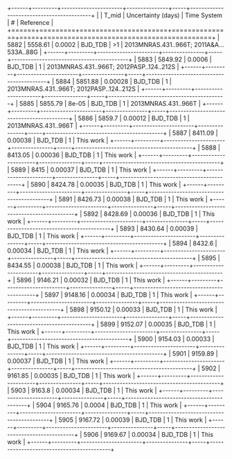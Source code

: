 +------+---------+----------------------+---------------+-----+------------------------------------------+
|      |   T_mid |   Uncertainty (days) | Time System   | #   | Reference                                |
+======+=========+======================+===============+=====+==========================================+
| 5882 | 5558.61 |              0.0002  | BJD_TDB       | >1  | 2013MNRAS.431..966T; 2011A&A…533A..88G   |
+------+---------+----------------------+---------------+-----+------------------------------------------+
| 5883 | 5849.92 |              0.0006  | BJD_TDB       | 1   | 2013MNRAS.431..966T; 2012PASP..124..212S |
+------+---------+----------------------+---------------+-----+------------------------------------------+
| 5884 | 5851.88 |              0.00028 | BJD_TDB       | 1   | 2013MNRAS.431..966T; 2012PASP..124..212S |
+------+---------+----------------------+---------------+-----+------------------------------------------+
| 5885 | 5855.79 |              8e-05   | BJD_TDB       | 1   | 2013MNRAS.431..966T                      |
+------+---------+----------------------+---------------+-----+------------------------------------------+
| 5886 | 5859.7  |              0.00012 | BJD_TDB       | 1   | 2013MNRAS.431..966T                      |
+------+---------+----------------------+---------------+-----+------------------------------------------+
| 5887 | 8411.09 |              0.00038 | BJD_TDB       | 1   | This work                                |
+------+---------+----------------------+---------------+-----+------------------------------------------+
| 5888 | 8413.05 |              0.00036 | BJD_TDB       | 1   | This work                                |
+------+---------+----------------------+---------------+-----+------------------------------------------+
| 5889 | 8415    |              0.00037 | BJD_TDB       | 1   | This work                                |
+------+---------+----------------------+---------------+-----+------------------------------------------+
| 5890 | 8424.78 |              0.00035 | BJD_TDB       | 1   | This work                                |
+------+---------+----------------------+---------------+-----+------------------------------------------+
| 5891 | 8426.73 |              0.00038 | BJD_TDB       | 1   | This work                                |
+------+---------+----------------------+---------------+-----+------------------------------------------+
| 5892 | 8428.69 |              0.00036 | BJD_TDB       | 1   | This work                                |
+------+---------+----------------------+---------------+-----+------------------------------------------+
| 5893 | 8430.64 |              0.00039 | BJD_TDB       | 1   | This work                                |
+------+---------+----------------------+---------------+-----+------------------------------------------+
| 5894 | 8432.6  |              0.00034 | BJD_TDB       | 1   | This work                                |
+------+---------+----------------------+---------------+-----+------------------------------------------+
| 5895 | 8434.55 |              0.00038 | BJD_TDB       | 1   | This work                                |
+------+---------+----------------------+---------------+-----+------------------------------------------+
| 5896 | 9146.21 |              0.00032 | BJD_TDB       | 1   | This work                                |
+------+---------+----------------------+---------------+-----+------------------------------------------+
| 5897 | 9148.16 |              0.00034 | BJD_TDB       | 1   | This work                                |
+------+---------+----------------------+---------------+-----+------------------------------------------+
| 5898 | 9150.12 |              0.00033 | BJD_TDB       | 1   | This work                                |
+------+---------+----------------------+---------------+-----+------------------------------------------+
| 5899 | 9152.07 |              0.00035 | BJD_TDB       | 1   | This work                                |
+------+---------+----------------------+---------------+-----+------------------------------------------+
| 5900 | 9154.03 |              0.00033 | BJD_TDB       | 1   | This work                                |
+------+---------+----------------------+---------------+-----+------------------------------------------+
| 5901 | 9159.89 |              0.00037 | BJD_TDB       | 1   | This work                                |
+------+---------+----------------------+---------------+-----+------------------------------------------+
| 5902 | 9161.85 |              0.00035 | BJD_TDB       | 1   | This work                                |
+------+---------+----------------------+---------------+-----+------------------------------------------+
| 5903 | 9163.8  |              0.00034 | BJD_TDB       | 1   | This work                                |
+------+---------+----------------------+---------------+-----+------------------------------------------+
| 5904 | 9165.76 |              0.0004  | BJD_TDB       | 1   | This work                                |
+------+---------+----------------------+---------------+-----+------------------------------------------+
| 5905 | 9167.72 |              0.00039 | BJD_TDB       | 1   | This work                                |
+------+---------+----------------------+---------------+-----+------------------------------------------+
| 5906 | 9169.67 |              0.00034 | BJD_TDB       | 1   | This work                                |
+------+---------+----------------------+---------------+-----+------------------------------------------+